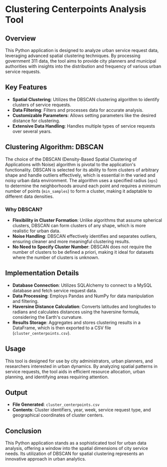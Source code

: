 # Clustering Centerpoints Analysis Tool

## Overview

This Python application is designed to analyze urban service request data, leveraging advanced spatial clustering techniques. By processing government 311 data, the tool aims to provide city planners and municipal authorities with insights into the distribution and frequency of various urban service requests.

## Key Features

- **Spatial Clustering**: Utilizes the DBSCAN clustering algorithm to identify clusters of service requests.
- **Data Filtering**: Filters and processes data for accurate analysis.
- **Customizable Parameters**: Allows setting parameters like the desired distance for clustering.
- **Extensive Data Handling**: Handles multiple types of service requests over several years.

## Clustering Algorithm: DBSCAN

The choice of the DBSCAN (Density-Based Spatial Clustering of Applications with Noise) algorithm is pivotal to the application's functionality. DBSCAN is selected for its ability to form clusters of arbitrary shape and handle outliers effectively, which is essential in the varied and noisy urban data environment. The algorithm uses a specified radius (`eps`) to determine the neighborhoods around each point and requires a minimum number of points (`min_samples`) to form a cluster, making it adaptable to different data densities.

### Why DBSCAN?

- **Flexibility in Cluster Formation**: Unlike algorithms that assume spherical clusters, DBSCAN can form clusters of any shape, which is more realistic for urban data.
- **Noise Handling**: DBSCAN effectively identifies and separates outliers, ensuring cleaner and more meaningful clustering results.
- **No Need to Specify Cluster Number**: DBSCAN does not require the number of clusters to be defined a priori, making it ideal for datasets where the number of clusters is unknown.

## Implementation Details

- **Database Connection**: Utilizes SQLAlchemy to connect to a MySQL database and fetch service request data.
- **Data Processing**: Employs Pandas and NumPy for data manipulation and filtering.
- **Haversine Distance Calculation**: Converts latitudes and longitudes to radians and calculates distances using the haversine formula, considering the Earth's curvature.
- **Results Storage**: Aggregates and stores clustering results in a DataFrame, which is then exported to a CSV file (`cluster_centerpoints.csv`).

## Usage

This tool is designed for use by city administrators, urban planners, and researchers interested in urban dynamics. By analyzing spatial patterns in service requests, the tool aids in efficient resource allocation, urban planning, and identifying areas requiring attention.

## Output

- **File Generated**: `cluster_centerpoints.csv`
- **Contents**: Cluster identifiers, year, week, service request type, and geographical coordinates of cluster centers.

## Conclusion

This Python application stands as a sophisticated tool for urban data analysis, offering a window into the spatial dimensions of city service needs. Its utilization of DBSCAN for spatial clustering represents an innovative approach in urban analytics.
